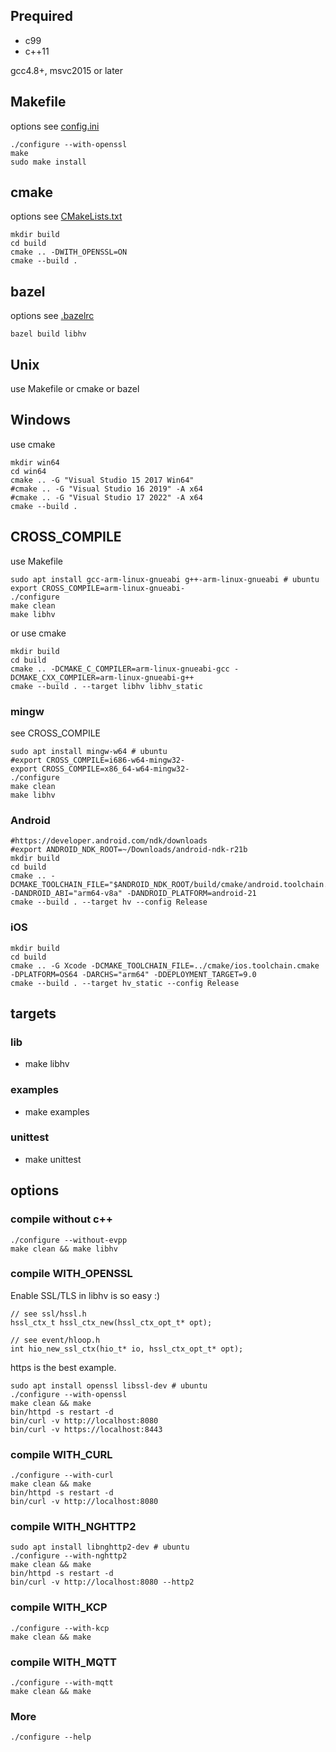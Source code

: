 ## Prequired

- c99
- c++11

gcc4.8+, msvc2015 or later

## Makefile
options see [config.ini](config.ini)
```
./configure --with-openssl
make
sudo make install
```

## cmake
options see [CMakeLists.txt](CMakeLists.txt)
```
mkdir build
cd build
cmake .. -DWITH_OPENSSL=ON
cmake --build .
```

## bazel
options see [.bazelrc](.bazelrc)
```
bazel build libhv
```

## Unix
use Makefile or cmake or bazel

## Windows
use cmake
```
mkdir win64
cd win64
cmake .. -G "Visual Studio 15 2017 Win64"
#cmake .. -G "Visual Studio 16 2019" -A x64
#cmake .. -G "Visual Studio 17 2022" -A x64
cmake --build .
```

## CROSS_COMPILE
use Makefile
```
sudo apt install gcc-arm-linux-gnueabi g++-arm-linux-gnueabi # ubuntu
export CROSS_COMPILE=arm-linux-gnueabi-
./configure
make clean
make libhv
```
or use cmake
```
mkdir build
cd build
cmake .. -DCMAKE_C_COMPILER=arm-linux-gnueabi-gcc -DCMAKE_CXX_COMPILER=arm-linux-gnueabi-g++
cmake --build . --target libhv libhv_static
```

### mingw
see CROSS_COMPILE
```
sudo apt install mingw-w64 # ubuntu
#export CROSS_COMPILE=i686-w64-mingw32-
export CROSS_COMPILE=x86_64-w64-mingw32-
./configure
make clean
make libhv
```

### Android
```
#https://developer.android.com/ndk/downloads
#export ANDROID_NDK_ROOT=~/Downloads/android-ndk-r21b
mkdir build
cd build
cmake .. -DCMAKE_TOOLCHAIN_FILE="$ANDROID_NDK_ROOT/build/cmake/android.toolchain.cmake" -DANDROID_ABI="arm64-v8a" -DANDROID_PLATFORM=android-21
cmake --build . --target hv --config Release
```

### iOS
```
mkdir build
cd build
cmake .. -G Xcode -DCMAKE_TOOLCHAIN_FILE=../cmake/ios.toolchain.cmake -DPLATFORM=OS64 -DARCHS="arm64" -DDEPLOYMENT_TARGET=9.0
cmake --build . --target hv_static --config Release
```

## targets

### lib
- make libhv

### examples
- make examples

### unittest
- make unittest

## options

### compile without c++
```
./configure --without-evpp
make clean && make libhv
```

### compile WITH_OPENSSL
Enable SSL/TLS in libhv is so easy :)
```
// see ssl/hssl.h
hssl_ctx_t hssl_ctx_new(hssl_ctx_opt_t* opt);

// see event/hloop.h
int hio_new_ssl_ctx(hio_t* io, hssl_ctx_opt_t* opt);
```

https is the best example.
```
sudo apt install openssl libssl-dev # ubuntu
./configure --with-openssl
make clean && make
bin/httpd -s restart -d
bin/curl -v http://localhost:8080
bin/curl -v https://localhost:8443
```

### compile WITH_CURL
```
./configure --with-curl
make clean && make
bin/httpd -s restart -d
bin/curl -v http://localhost:8080
```

### compile WITH_NGHTTP2
```
sudo apt install libnghttp2-dev # ubuntu
./configure --with-nghttp2
make clean && make
bin/httpd -s restart -d
bin/curl -v http://localhost:8080 --http2
```

### compile WITH_KCP
```
./configure --with-kcp
make clean && make
```

### compile WITH_MQTT
```
./configure --with-mqtt
make clean && make
```

### More
```
./configure --help
```
